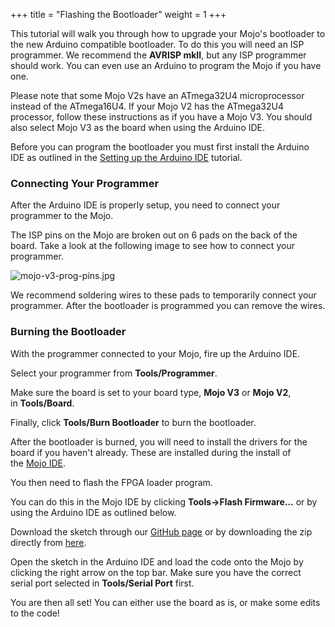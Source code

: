 +++
title = "Flashing the Bootloader"
weight = 1
+++

This tutorial will walk you through how to upgrade your Mojo's bootloader to the new Arduino compatible bootloader. To do this you will need an ISP programmer. We recommend the **AVRISP mkII**, but any ISP programmer should work. You can even use an Arduino to program the Mojo if you have one.

Please note that some Mojo V2s have an ATmega32U4 microprocessor instead of the ATmega16U4. If your Mojo V2 has the ATmega32U4 processor, follow these instructions as if you have a Mojo V3. You should also select Mojo V3 as the board when using the Arduino IDE.

Before you can program the bootloader you must first install the Arduino IDE as outlined in the [Setting up the Arduino IDE](@/tutorials/mojo/arduino-setup.md) tutorial.

### Connecting Your Programmer

After the Arduino IDE is properly setup, you need to connect your programmer to the Mojo.

The ISP pins on the Mojo are broken out on 6 pads on the back of the board. Take a look at the following image to see how to connect your programmer.

![mojo-v3-prog-pins.jpg](https://cdn.alchitry.com/mojo/mojo-v3-prog-pins.jpg)

We recommend soldering wires to these pads to temporarily connect your programmer. After the bootloader is programmed you can remove the wires.

### Burning the Bootloader

With the programmer connected to your Mojo, fire up the Arduino IDE.

Select your programmer from **Tools/Programmer**.

Make sure the board is set to your board type, **Mojo V3** or **Mojo V2**, in **Tools/Board**. 

Finally, click **Tools/Burn Bootloader** to burn the bootloader.

After the bootloader is burned, you will need to install the drivers for the board if you haven't already. These are installed during the install of the [Mojo IDE](@/alchitry-labs.md).

You then need to flash the FPGA loader program.

You can do this in the Mojo IDE by clicking **Tools->Flash Firmware...** or by using the Arduino IDE as outlined below.

Download the sketch through our [GitHub page](https://github.com/embmicro/mojo-arduino) or by downloading the zip directly from [here](https://github.com/embmicro/mojo-arduino/archive/master.zip).

Open the sketch in the Arduino IDE and load the code onto the Mojo by clicking the right arrow on the top bar. Make sure you have the correct serial port selected in **Tools/Serial Port** first.

You are then all set! You can either use the board as is, or make some edits to the code!